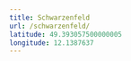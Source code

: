 ```yaml
---
title: Schwarzenfeld
url: /schwarzenfeld/
latitude: 49.393057500000005
longitude: 12.1387637
---
```

